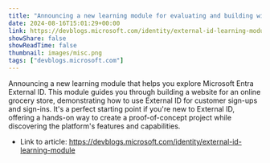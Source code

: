 ```yaml
---
title: "Announcing a new learning module for evaluating and building with Microsoft Entra External ID"
date: 2024-08-16T15:01:29+00:00
link: https://devblogs.microsoft.com/identity/external-id-learning-module
showShare: false
showReadTime: false
thumbnail: images/misc.png
tags: ["devblogs.microsoft.com"]
---
```

Announcing a new learning module that helps you explore Microsoft Entra External ID. This module guides you through building a website for an online grocery store, demonstrating how to use External ID for customer sign-ups and sign-ins. It's a perfect starting point if you're new to External ID, offering a hands-on way to create a proof-of-concept project while discovering the platform's features and capabilities.

- Link to article: https://devblogs.microsoft.com/identity/external-id-learning-module